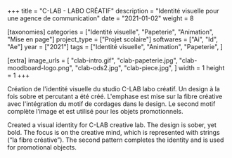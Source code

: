 +++
title = "C-LAB - LABO CRÉATIF"
description = "Identité visuelle pour une agence de communication"
date = "2021-01-02"
weight = 8


[taxonomies]
categories = ["Identité visuelle", "Papeterie", "Animation", "Mise en page"]
project_type = ["Projet scolaire"]
softwares = ["Ai", "Id", "Ae"]
year = ["2021"]
tags = ["Identité visuelle", "Animation", "Papeterie", ]

[extra]
image_urls = [
    "clab-intro.gif",
    "clab-papeterie.jpg",
    "clab-moodboard-logo.png",
    "clab-ods2.jpg",
    "clab-piece.jpg",
]
width = 1
height = 1
+++

Création de l'identité visuelle du studio C-LAB labo créatif. Un design à la fois sobre et percutant a été créé. L'emphase est mise sur la fibre créative avec l'intégration du motif de cordages dans le design. Le second motif complète l’image et est utilisé pour les objets promotionnels.

Created a visual identity for C-LAB creative lab. The design is sober, yet bold. The focus is on the creative mind, which is represented with strings (“la fibre créative”). The second pattern completes the identity and is used for promotional objects.

